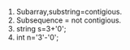 1. Subarray,substring=contigious.
2. Subsequence = not contigious.
3. string s=3+'0';
4. int n='3'-'0';
